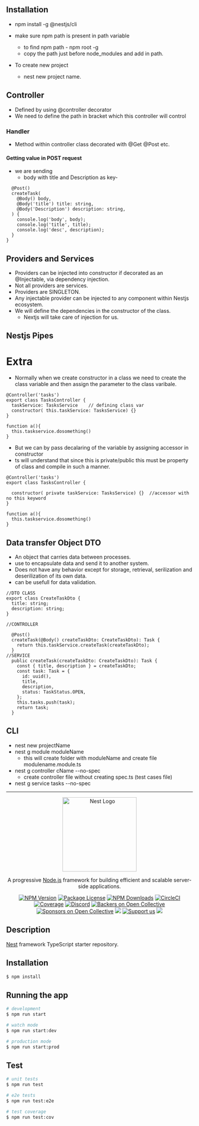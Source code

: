 ## Installation
* npm install -g @nestjs/cli
* make sure npm path is present in path variable
  * to find npm path - npm root -g
  * copy the path just before node_modules and add in path.

* To create new project 
  * nest new project name.

## Controller
* Defined by using @controller decorator
* We need to define the path in bracket which this controller will control
### Handler
* Method within controller class decorated with @Get @Post etc.

#### Getting value in POST request
* we are sending
  * body with title and Description as key-
```
  @Post()
  createTask(
    @Body() body,
    @Body('title') title: string,
    @Body('Description') description: string,
  ) {
    console.log('body', body);
    console.log('title', title);
    console.log('desc', description);
  }
}
```

## Providers and Services
* Providers can be injected into constructor if decorated as an @Injectable, via dependency injection.
* Not all providers are services.
* Providers are SINGLETON.
* Any injectable provider can be injected to any component within Nestjs ecosystem.
* We will define the dependencies in the constructor of the class.
  * Nextjs will take care of injection for us.

## Nestjs Pipes

# Extra
* Normally when we create constructor in a class we need to create the class variable and then assign the parameter to the class varibale.
```
@Controller('tasks')
export class TasksController {
  taskService: TasksService    // defining class var
  constructor( this.taskService: TasksService) {}
}

function a(){
  this.taskservice.dosomething()
}
```
* But we can by pass decalaring of the variable by assigning accessor in constructor
* ts will understand that since this is private/public this must be property of class and compile in such a manner.
```
@Controller('tasks')
export class TasksController {
  
  constructor( private taskService: TasksService) {}  //accessor with no this keyword
}

function a(){
  this.taskservice.dosomething()
}
```
## Data transfer Object DTO
* An object that carries data between processes.
* use to encapsulate data and send it to another system.
* Does not have any behavior except for storage, retrieval, serilization and deserilization of its own data.
* can be usefull for data validation.
```
//DTO CLASS
export class CreateTaskDto {
  title: string;
  description: string;
}

//CONTROLLER

  @Post()
  createTask(@Body() createTaskDto: CreateTaskDto): Task {
    return this.taskService.createTask(createTaskDto);
  }
//SERVICE
  public createTask(createTaskDto: CreateTaskDto): Task {
    const { title, description } = createTaskDto;
    const task: Task = {
      id: uuid(),
      title,
      description,
      status: TaskStatus.OPEN,
    };
    this.tasks.push(task);
    return task;
  }
  ```

## CLI 
* nest new projectName
* nest g module moduleName
  * this will create folder with moduleName and create file modulename.module.ts
* nest g controller cName --no-spec
  * create controller file without creating spec.ts (test cases file)
* nest g service tasks --no-spec



















-------------------------------------------------------------------------
<p align="center">
  <a href="http://nestjs.com/" target="blank"><img src="https://nestjs.com/img/logo-small.svg" width="200" alt="Nest Logo" /></a>
</p>

[circleci-image]: https://img.shields.io/circleci/build/github/nestjs/nest/master?token=abc123def456
[circleci-url]: https://circleci.com/gh/nestjs/nest

  <p align="center">A progressive <a href="http://nodejs.org" target="_blank">Node.js</a> framework for building efficient and scalable server-side applications.</p>
    <p align="center">
<a href="https://www.npmjs.com/~nestjscore" target="_blank"><img src="https://img.shields.io/npm/v/@nestjs/core.svg" alt="NPM Version" /></a>
<a href="https://www.npmjs.com/~nestjscore" target="_blank"><img src="https://img.shields.io/npm/l/@nestjs/core.svg" alt="Package License" /></a>
<a href="https://www.npmjs.com/~nestjscore" target="_blank"><img src="https://img.shields.io/npm/dm/@nestjs/common.svg" alt="NPM Downloads" /></a>
<a href="https://circleci.com/gh/nestjs/nest" target="_blank"><img src="https://img.shields.io/circleci/build/github/nestjs/nest/master" alt="CircleCI" /></a>
<a href="https://coveralls.io/github/nestjs/nest?branch=master" target="_blank"><img src="https://coveralls.io/repos/github/nestjs/nest/badge.svg?branch=master#9" alt="Coverage" /></a>
<a href="https://discord.gg/G7Qnnhy" target="_blank"><img src="https://img.shields.io/badge/discord-online-brightgreen.svg" alt="Discord"/></a>
<a href="https://opencollective.com/nest#backer" target="_blank"><img src="https://opencollective.com/nest/backers/badge.svg" alt="Backers on Open Collective" /></a>
<a href="https://opencollective.com/nest#sponsor" target="_blank"><img src="https://opencollective.com/nest/sponsors/badge.svg" alt="Sponsors on Open Collective" /></a>
  <a href="https://paypal.me/kamilmysliwiec" target="_blank"><img src="https://img.shields.io/badge/Donate-PayPal-ff3f59.svg"/></a>
    <a href="https://opencollective.com/nest#sponsor"  target="_blank"><img src="https://img.shields.io/badge/Support%20us-Open%20Collective-41B883.svg" alt="Support us"></a>
  <a href="https://twitter.com/nestframework" target="_blank"><img src="https://img.shields.io/twitter/follow/nestframework.svg?style=social&label=Follow"></a>
</p>
  <!--[![Backers on Open Collective](https://opencollective.com/nest/backers/badge.svg)](https://opencollective.com/nest#backer)
  [![Sponsors on Open Collective](https://opencollective.com/nest/sponsors/badge.svg)](https://opencollective.com/nest#sponsor)-->

## Description

[Nest](https://github.com/nestjs/nest) framework TypeScript starter repository.

## Installation

```bash
$ npm install
```

## Running the app

```bash
# development
$ npm run start

# watch mode
$ npm run start:dev

# production mode
$ npm run start:prod
```

## Test

```bash
# unit tests
$ npm run test

# e2e tests
$ npm run test:e2e

# test coverage
$ npm run test:cov
```
